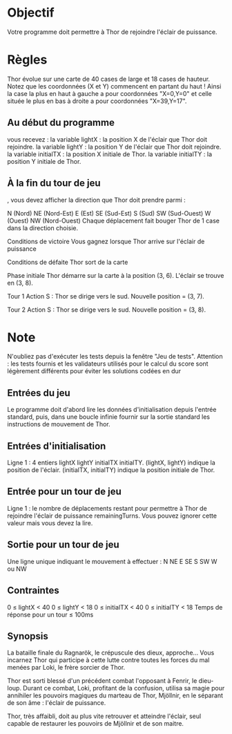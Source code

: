 <h1>Objectif</h1>
Votre programme doit permettre à Thor de rejoindre l'éclair de puissance.
<h1>Règles</h1>
Thor évolue sur une carte de 40 cases de large et 18 cases de hauteur. Notez que les coordonnées (X et Y) commencent en partant du haut ! Ainsi la case la plus en haut à gauche a pour coordonnées "X=0,Y=0" et celle située le plus en bas à droite a pour coordonnées "X=39,Y=17".

<h2>Au début du programme </h2>vous recevez :
la variable lightX : la position X de l'éclair que Thor doit rejoindre.
la variable lightY : la position Y de l'éclair que Thor doit rejoindre.
la variable initialTX : la position X initiale de Thor.
la variable initialTY : la position Y initiale de Thor.
<h2>À la fin du tour de jeu</h2>, vous devez afficher la direction que Thor doit prendre parmi :
	
N (Nord)
NE (Nord-Est)
E (Est)
SE (Sud-Est)
S (Sud)
SW (Sud-Ouest)
W (Ouest)
NW (Nord-Ouest)
Chaque déplacement fait bouger Thor de 1 case dans la direction choisie.
 
 
Conditions de victoire
Vous gagnez lorsque Thor arrive sur l'éclair de puissance
 
Conditions de défaite
Thor sort de la carte

Phase initiale
Thor démarre sur la carte à la position (3, 6). L'éclair se trouve en (3, 8).

Tour 1
Action S : Thor se dirige vers le sud.
Nouvelle position = (3, 7).

Tour 2
Action S : Thor se dirige vers le sud.
Nouvelle position = (3, 8).
<h1>Note</h1>
N'oubliez pas d'exécuter les tests depuis la fenêtre "Jeu de tests".
Attention : les tests fournis et les validateurs utilisés pour le calcul du score sont légèrement différents pour éviter les solutions codées en dur
<h2>Entrées du jeu</h2>
Le programme doit d'abord lire les données d'initialisation depuis l'entrée standard, puis, dans une boucle infinie fournir sur la sortie standard les instructions de mouvement de Thor.
<h2>Entrées d'initialisation</h2>
Ligne 1 : 4 entiers lightX lightY initialTX initialTY. (lightX, lightY) indique la position de l'éclair. (initialTX, initialTY) indique la position initiale de Thor.
<h2>Entrée pour un tour de jeu</h2>
Ligne 1 : le nombre de déplacements restant pour permettre à Thor de rejoindre l'éclair de puissance remainingTurns. Vous pouvez ignorer cette valeur mais vous devez la lire.
<h2>Sortie pour un tour de jeu</h2>
Une ligne unique indiquant le mouvement à effectuer : N NE E SE S SW W ou NW
<h2>Contraintes</h2>
0 ≤ lightX < 40
0 ≤ lightY < 18
0 ≤ initialTX < 40
0 ≤ initialTY < 18
Temps de réponse pour un tour ≤ 100ms
<h2>Synopsis</h2>
La bataille finale du Ragnarök, le crépuscule des dieux, approche... Vous incarnez Thor qui participe à cette lutte contre toutes les forces du mal menées par Loki, le frère sorcier de Thor.

Thor est sorti blessé d'un précédent combat l'opposant à Fenrir, le dieu-loup. Durant ce combat, Loki, profitant de la confusion, utilisa sa magie pour annihiler les pouvoirs magiques du marteau de Thor, Mjöllnir, en le séparant de son âme : l'éclair de puissance.

Thor, très affaibli, doit au plus vite retrouver et atteindre l'éclair, seul capable de restaurer les pouvoirs de Mjöllnir et de son maitre.
